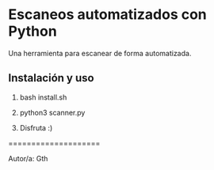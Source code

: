 # Escaneos automatizados con Python

Una herramienta para escanear de forma automatizada.

## Instalación y uso

1. bash install.sh

2. python3 scanner.py

3. Disfruta :)

====================

Autor/a: Gth
